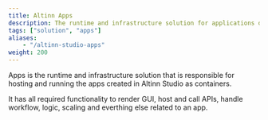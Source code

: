 ```yaml
---
title: Altinn Apps
description: The runtime and infrastructure solution for applications developed with Altinn Studio.
tags: ["solution", "apps"]
aliases:
    - "/altinn-studio-apps"
weight: 200
---
```



Apps is the runtime and infrastructure solution that is responsible for hosting and running the apps created in Altinn Studio as containers.

It has all required functionality to render GUI, host and call APIs, handle workflow, logic, scaling and everthing else related to an app. 

